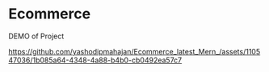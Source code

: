 ﻿# Ecommerce
DEMO of Project


https://github.com/yashodipmahajan/Ecommerce_latest_Mern_/assets/110547036/1b085a64-4348-4a88-b4b0-cb0492ea57c7

